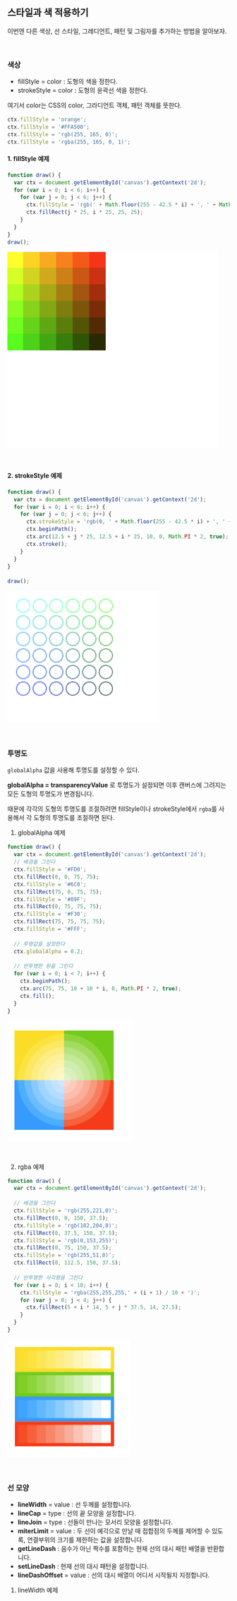 ## 스타일과 색 적용하기

이번엔 다른 색상, 선 스타일, 그레디언트, 패턴 및 그림자를 추가하는 방법을 알아보자.

<br>

### 색상

- fillStyle = color : 도형의 색을 정한다.
- strokeStyle = color : 도형의 윤곽선 색을 정한다.

여기서 color는 CSS의 color, 그라디언트 객체, 패턴 객체를 뜻한다.

```javascript
ctx.fillStyle = 'orange';
ctx.fillStyle = '#FFA500';
ctx.fillStyle = 'rgb(255, 165, 0)';
ctx.fillStyle = 'rgba(255, 165, 0, 1)';
```

#### 1. **fillStyle 예제**

```javascript
function draw() {
  var ctx = document.getElementById('canvas').getContext('2d');
  for (var i = 0; i < 6; i++) {
    for (var j = 0; j < 6; j++) {
      ctx.fillStyle = 'rgb(' + Math.floor(255 - 42.5 * i) + ', ' + Math.floor(255 - 42.5 * j) + ', 0)';
      ctx.fillRect(j * 25, i * 25, 25, 25);
    }
  }
}
draw();
```

![색](./Image/fillStyle.png)

<br>

#### 2. **strokeStyle 예제**

```javascript
function draw() {
  var ctx = document.getElementById('canvas').getContext('2d');
  for (var i = 0; i < 6; i++) {
    for (var j = 0; j < 6; j++) {
      ctx.strokeStyle = 'rgb(0, ' + Math.floor(255 - 42.5 * i) + ', ' + Math.floor(255 - 42.5 * j) + ')';
      ctx.beginPath();
      ctx.arc(12.5 + j * 25, 12.5 + i * 25, 10, 0, Math.PI * 2, true);
      ctx.stroke();
    }
  }
}

draw();
```

![stroke](./Image/strokeStyle.png)

<br>

### 투명도

`globalAlpha` 값을 사용해 투명도를 설정할 수 있다.

**globalAlpha = transparencyValue** 로 투명도가 설정되면 이후 캔버스에 그려지는 모든 도형의 투명도가 변경됩니다.

때문에 각각의 도형의 투명도를 조절하려면 fillStyle이나 strokeStyle에서 `rgba`를 사용해서 각 도형의 투명도를 조절하면 된다.

1. globalAlpha 예제

```javascript
function draw() {
  var ctx = document.getElementById('canvas').getContext('2d');
  // 배경을 그린다
  ctx.fillStyle = '#FD0';
  ctx.fillRect(0, 0, 75, 75);
  ctx.fillStyle = '#6C0';
  ctx.fillRect(75, 0, 75, 75);
  ctx.fillStyle = '#09F';
  ctx.fillRect(0, 75, 75, 75);
  ctx.fillStyle = '#F30';
  ctx.fillRect(75, 75, 75, 75);
  ctx.fillStyle = '#FFF';

  // 투명값을 설정한다
  ctx.globalAlpha = 0.2;

  // 반투명한 원을 그린다
  for (var i = 0; i < 7; i++) {
    ctx.beginPath();
    ctx.arc(75, 75, 10 + 10 * i, 0, Math.PI * 2, true);
    ctx.fill();
  }
}
```

![투명도](./Image/globalAlpha.png)

<br>

2. rgba 예제

```javascript
function draw() {
  var ctx = document.getElementById('canvas').getContext('2d');

  // 배경을 그린다
  ctx.fillStyle = 'rgb(255,221,0)';
  ctx.fillRect(0, 0, 150, 37.5);
  ctx.fillStyle = 'rgb(102,204,0)';
  ctx.fillRect(0, 37.5, 150, 37.5);
  ctx.fillStyle = 'rgb(0,153,255)';
  ctx.fillRect(0, 75, 150, 37.5);
  ctx.fillStyle = 'rgb(255,51,0)';
  ctx.fillRect(0, 112.5, 150, 37.5);

  // 반투명한 사각형을 그린다
  for (var i = 0; i < 10; i++) {
    ctx.fillStyle = 'rgba(255,255,255,' + (i + 1) / 10 + ')';
    for (var j = 0; j < 4; j++) {
      ctx.fillRect(5 + i * 14, 5 + j * 37.5, 14, 27.5);
    }
  }
}
```

![rgba](./Image/rgba.png)

<br>

### 선 모양

- **lineWidth** = value : 선 두께를 설정합니다.
- **lineCap** = type : 선의 끝 모양을 설정합니다.
- **lineJoin** = type : 선들이 만나는 모서리 모양을 설정합니다.
- **miterLimit** = value : 두 선이 예각으로 만날 때 접합점의 두께를 제어할 수 있도록, 연결부위의 크기를 제한하는 값을 설정합니다.
- **getLineDash** : 음수가 아닌 짝수를 포함하는 현재 선의 대시 패턴 배열을 반환합니다.
- **setLineDash** : 현재 선의 대시 패턴을 설정합니다.
- **lineDashOffset** = value : 선의 대시 배열이 어디서 시작될지 지정합니다.

1. lineWidth 예제
